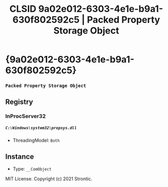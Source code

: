 ﻿---
title: "CLSID 9a02e012-6303-4e1e-b9a1-630f802592c5 | Packed Property Storage Object"
excerpt: What is COM-Object CLSID 9a02e012-6303-4e1e-b9a1-630f802592c5?
---

# {9a02e012-6303-4e1e-b9a1-630f802592c5}

### `Packed Property Storage Object`

## Registry


### InProcServer32

##### `C:\Windows\system32\propsys.dll`
* ThreadingModel: `Both`

## Instance

* Type: `__ComObject`

MIT License. Copyright (c) 2021 Strontic.


